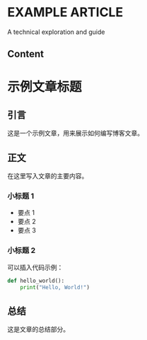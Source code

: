 # EXAMPLE ARTICLE

A technical exploration and guide

## Content

# 示例文章标题

## 引言
这是一个示例文章，用来展示如何编写博客文章。

## 正文
在这里写入文章的主要内容。

### 小标题 1
- 要点 1
- 要点 2
- 要点 3

### 小标题 2
可以插入代码示例：
```python
def hello_world():
    print("Hello, World!")
```

## 总结
这是文章的总结部分。
